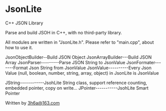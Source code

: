 # JsonLite
C++ JSON Library

Parse and build JSOH in C++, with no third-party library.

All modules are written in "JsonLite.h".
Please refer to "main.cpp", about how to use it.

JsonObjectBuilder--Build JSON Object
JsonArrayBuilder---Build JSON Array
JsonParser---------Parse JSON String to JsonValue
JsonFormater-------Format Json String from JsonValue
JsonValue----------Every Json Value (null, boolean, number, string, array, object) in JsonLite is JsonValue

JString------------JsohLite String class, support reference counting, embedded pointer, copy on write...
JPointer-----------JsohLite Smart Pointer

Written by 3h6a@163.com
